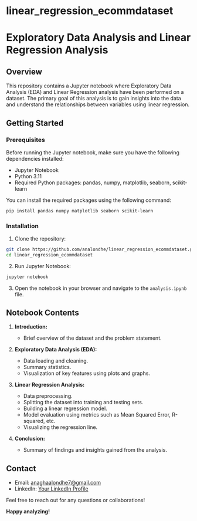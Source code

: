 # linear_regression_ecommdataset
# Exploratory Data Analysis and Linear Regression Analysis

## Overview

This repository contains a Jupyter notebook where Exploratory Data Analysis (EDA) and Linear Regression analysis have been performed on a dataset. The primary goal of this analysis is to gain insights into the data and understand the relationships between variables using linear regression.

## Getting Started

### Prerequisites

Before running the Jupyter notebook, make sure you have the following dependencies installed:

- Jupyter Notebook
- Python 3.11
- Required Python packages: pandas, numpy, matplotlib, seaborn, scikit-learn

You can install the required packages using the following command:

```bash
pip install pandas numpy matplotlib seaborn scikit-learn
```

### Installation

1. Clone the repository:

```bash
git clone https://github.com/analondhe/linear_regression_ecommdataset.git
cd linear_regression_ecommdataset
```

2. Run Jupyter Notebook:

```bash
jupyter notebook
```

3. Open the notebook in your browser and navigate to the `analysis.ipynb` file.

## Notebook Contents

1. **Introduction:**
    - Brief overview of the dataset and the problem statement.

2. **Exploratory Data Analysis (EDA):**
    - Data loading and cleaning.
    - Summary statistics.
    - Visualization of key features using plots and graphs.

3. **Linear Regression Analysis:**
    - Data preprocessing.
    - Splitting the dataset into training and testing sets.
    - Building a linear regression model.
    - Model evaluation using metrics such as Mean Squared Error, R-squared, etc.
    - Visualizing the regression line.

4. **Conclusion:**
    - Summary of findings and insights gained from the analysis.


## Contact

- Email: anaghaalondhe7@gmail.com
- LinkedIn: [Your LinkedIn Profile](www.linkedin.com/in/anaghaa-londhe-10331a113)

Feel free to reach out for any questions or collaborations!

**Happy analyzing!**
